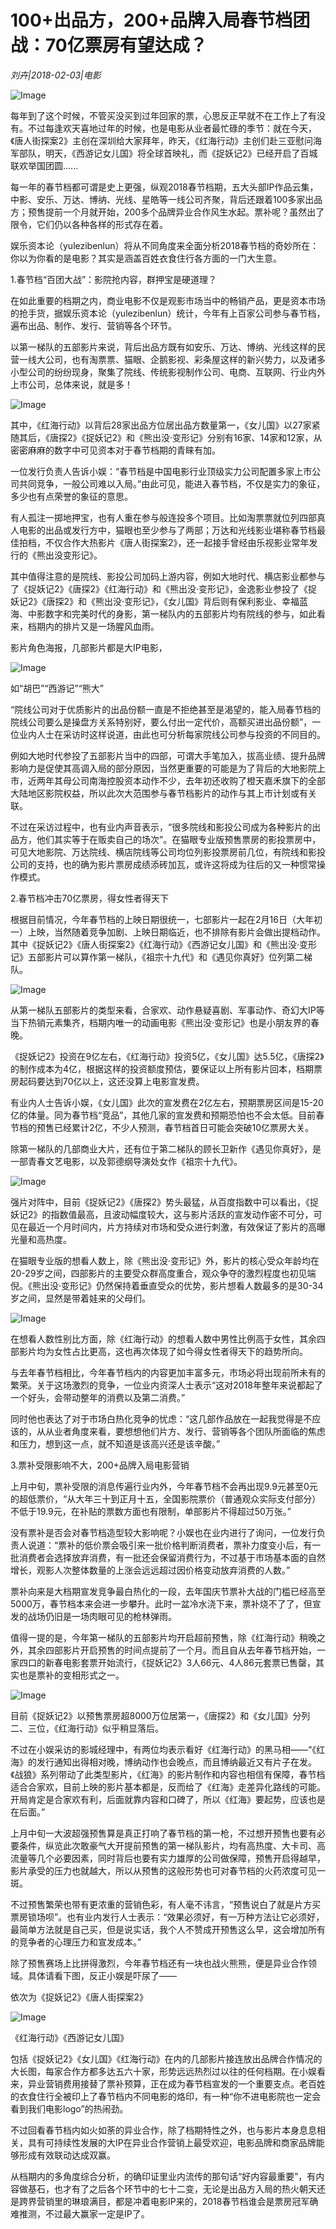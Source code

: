 # 100+出品方，200+品牌入局春节档团战：70亿票房有望达成？

*刘卉|2018-02-03|电影*

![Image](http://static.ylzbl.com/uploads/ueditor/php/upload/image/20180204/1517710616463483.png)

每年到了这个时候，不管买没买到过年回家的票，心思反正早就不在工作上了有没有。不过每逢欢天喜地过年的时候，也是电影从业者最忙碌的季节：就在今天，《唐人街探案2》主创在深圳给大家拜年，昨天，《红海行动》主创们赴三亚慰问海军部队，明天，《西游记女儿国》将全球首映礼，而《捉妖记2》已经开启了百城联欢举国团圆......

每一年的春节档都可谓是史上更强，纵观2018春节档期，五大头部IP作品云集，中影、安乐、万达、博纳、光线、星皓等一线公司齐聚，背后还跟着100多家出品方；预售提前一个月就开始，200多个品牌异业合作风生水起。票补呢？虽然出了限令，它们仍以各种各样的形式存在着。

娱乐资本论（yulezibenlun）将从不同角度来全面分析2018春节档的奇妙所在：你以为你看的是电影？其实是涵盖百姓衣食住行各方面的一门大生意。

1.春节档“百团大战”：影院抢内容，群押宝是硬道理？

在如此重要的档期之内，商业电影不仅是观影市场当中的畅销产品，更是资本市场的抢手货，据娱乐资本论（yulezibenlun）统计，今年有上百家公司参与春节档，遍布出品、制作、发行、营销等各个环节。

以第一梯队的五部影片来说，背后出品方既有如安乐、万达、博纳、光线这样的民营一线大公司，也有淘票票、猫眼、企鹅影视、彩条屋这样的新兴势力，以及诸多小型公司的纷纷现身，聚集了院线、传统影视制作公司、电商、互联网、行业内外上市公司，总体来说，就是多！

![Image](http://si1.go2yd.com/get-image/0KUIX6qEt8a)

其中，《红海行动》以背后28家出品方位居出品方数量第一，《女儿国》以27家紧随其后，《唐探2》《捉妖记2》和《熊出没·变形记》分别有16家、14家和12家，从密密麻麻的数字中可见资本对于春节档期的青睐有加。

一位发行负责人告诉小娱：“春节档是中国电影行业顶级实力公司配置多家上市公司共同竞争，一般公司难以入局。”由此可见，能进入春节档，不仅是实力的象征，多少也有点荣誉的象征的意思。

有人孤注一掷地押宝，也有人重在参与般连投多个项目。比如淘票票就位列四部真人电影的出品或发行方中，猫眼也至少参与了两部；万达和光线影业堪称春节档最佳拍档，不仅合作大热影片《唐人街探案2》，还一起接手曾经由乐视影业常年发行的《熊出没变形记》。

其中值得注意的是院线、影投公司加码上游内容，例如大地时代、横店影业都参与了《捉妖记2》《唐探2》《红海行动》和《熊出没·变形记》，金逸影业参投了《捉妖记2》《唐探2》和《熊出没·变形记》，《女儿国》背后则有保利影业、幸福蓝海、中影数字和完美时代的身影，第一梯队内的五部影片均有院线的参与，如此看来，档期内的排片又是一场腥风血雨。

﻿影片角色海报，几部影片都是大IP电影，

![Image](http://si1.go2yd.com/get-image/0KUIXF0gsSG)

如“胡巴”“西游记”“熊大”

“院线公司对于优质影片的出品份额一直是不拒绝甚至是渴望的，能入局春节档的院线公司要么是操盘方关系特别好，要么付出一定代价，高额买进出品份额”，一位业内人士在采访时这样说道，由此也可分析每家院线公司参与投资的不同目的。

例如大地时代参投了五部影片当中的四部，可谓大手笔加入，拔高业绩、提升品牌影响力是促使其高调入局的部分原因，当然更重要的可能是为了背后的大地影院上市，近两年其母公司南海控股资本动作不少，去年初还收购了橙天嘉禾旗下的全部大陆地区影院权益，所以此次大范围参与春节档影片的动作与其上市计划或有关联。

不过在采访过程中，也有业内声音表示，“很多院线和影投公司成为各种影片的出品方，他们其实等于在贩卖自己的场次”。在猫眼专业版预售票房的影投票房中，可见大地影院、万达院线、横店院线等公司均位列影投票房前几位，有院线和影投公司的支持，也的确为影片票房成绩添砖加瓦，或许这将成为往后的又一种惯常操作模式。

2.春节档冲击70亿票房，得女性者得天下

根据目前情况，今年春节档的上映日期很统一，七部影片一起在2月16日（大年初一）上映，当然随着竞争加剧、上映日期临近，也不排除有影片会做出提档动作。其中《捉妖记2》《唐人街探案2》《红海行动》《西游记女儿国》和《熊出没·变形记》五部影片可以算作第一梯队，《祖宗十九代》和《遇见你真好》位列第二梯队。

![Image](http://si1.go2yd.com/get-image/0KUIXDlz4qm)

从第一梯队五部影片的类型来看，合家欢、动作悬疑喜剧、军事动作、奇幻大IP等当下热销元素集齐，档期内唯一的动画电影《熊出没·变形记》也是小朋友界的春晚。

《捉妖记2》投资在9亿左右，《红海行动》投资5亿，《女儿国》达5.5亿，《唐探2》的制作成本为4亿，根据这样的投资额度预估，要保证以上所有影片回本，档期票房起码要达到70亿以上，这还没算上电影宣发费。

有业内人士告诉小娱，《女儿国》此次的宣发费在2亿左右，预期票房区间是15-20亿的体量。同为春节档“竞品”，其他几家的宣发费和预期恐怕也不会太低。目前春节档的预售已经累计2亿，不少人预测，春节档首日可能会突破10亿票房大关。

﻿除第一梯队的几部商业大片，还有位于第二梯队的顾长卫新作《遇见你真好》，是一部青春文艺电影，以及郭德纲导演处女作《祖宗十九代》。

![Image](http://si1.go2yd.com/get-image/0KUIXAzFbAe)

强片对阵中，目前《捉妖记2》《唐探2》势头最猛，从百度指数中可以看出，《捉妖记2》的指数值最高，且波动幅度较大，这与影片活跃的宣发动作密不可分，可见在最近一个月时间内，片方持续对市场和受众进行刺激，有效保证了影片的高曝光量和高热度。

﻿在猫眼专业版的想看人数上，除《熊出没·变形记》外，影片的核心受众年龄均在20-29岁之间，四部影片的主要受众群高度重合，观众争夺的激烈程度也初见端倪。《熊出没·变形记》仍然保持着垂直受众的优势，影片想看人数最多的是30-34岁之间，显然是带着娃来的父母们。

![Image](http://si1.go2yd.com/get-image/0KUIXCCOOxM)

在想看人数性别比方面，除《红海行动》的想看人数中男性比例高于女性，其余四部影片均为女性占比更高，这也再次体现了如今得女性者得天下的趋势所向。

与去年春节档相比，今年春节档内的内容更加丰富多元，市场必将出现前所未有的繁荣。关于这场激烈的竞争，一位业内资深人士表示“这对2018年整年来说都起了一个好头，会带动整年的消费以及第二消费。”

同时他也表达了对于市场白热化竞争的忧虑：“这几部作品放在一起我觉得是不应该的，从从业者角度来看，要想想他们片方、发行、营销等各个团队所面临的焦虑和压力，想到这一点，就不知道是该高兴还是该辛酸。”

3.票补受限影响不大，200+品牌入局电影营销

上月中旬，票补受限的消息传遍行业内外，今年春节档不会再出现9.9元甚至0元的超低票价，“从大年三十到正月十五，全国影院票价（普通观众实际支付部分）不低于19.9元，在补贴的票数方面也有限制，单部影片不得超过50万张。”

没有票补是否会对春节档造型较大影响呢？小娱也在业内进行了询问，一位发行负责人说道：“票补的低价票会吸引来一批价格判断消费者，票补力度变小后，有一批消费者会选择放弃消费，有一批还会保留消费行为，不过基于市场基本面的自然增长，观影人次整体数量的上涨会远远超过因价格变动放弃消费的人数。”

票补向来是大档期宣发竞争最白热化的一段，去年国庆节票补大战的门槛已经高至5000万，春节档本来会进一步攀升。此时一盆冷水浇下来，票补烧不了了，但宣发的战场仍旧是一场肉眼可见的枪林弹雨。

值得一提的是，今年第一梯队的五部影片均开启超前预售，除《红海行动》稍晚之外，其余四部影片开启预售的时间点提前了一个月。而且自从去年春节档开始，一家四口的新春电影套票开始流行，《捉妖记2》3人66元、4人86元套票已售罄，其实也是票补的变相形式之一。

![Image](http://si1.go2yd.com/get-image/0KUIX9THq08)

目前《捉妖记2》以预售票房超8000万位居第一，《唐探2》和《女儿国》分列二、三位，《红海行动》似乎稍显落后。

不过在小娱采访的影城经理中，有两位均表示看好《红海行动》的黑马相——“《红海》的发行通知出得相对晚，博纳动作也会晚点，而且博纳最近又有片子在发。《战狼》系列带动了此类型影片，《红海》的影片制作和内容也相信有保障，春节档适合合家欢，目前上映的影片基本都是，反而给了《红海》走差异化路线的可能。开局肯定是合家欢有利，后面就靠内容和口碑了，所以《红海》要起势，应该也是在后面。”

上月中旬一大波超强预售算是真正打响了春节档的第一枪，不过想开预售也要有必要条件，纵览此次敢豪气大开提前预售的第一梯队影片，均有高热度、大卡司、高流量等几个必要因素，同时背后也要有实力雄厚的公司做保障，预售开启得越早，影片承受的压力也就越大，所以从预售的这般形势也可对春节档的火药浓度可见一斑。

不过预售繁荣也带有更浓重的营销色彩，有人毫不讳言，“预售说白了就是片方买票房锁场呗”。也有业内发行人士表示：“效果必须好，有一万种方法让它必须好，最简单方法就是自己买，但是说实话，我个人不赞成开预售这么早，这会增加所有的竞争者的心理压力和宣发成本。”

除了预售赛场上比拼得激烈，今年春节档还有一块也战火熊熊，便是异业合作领域。具体请看下图，反正小娱是吓尿了——

﻿依次为《捉妖记2》《唐人街探案2》

![Image](http://si1.go2yd.com/get-image/0KUIX8XkREG)

《红海行动》《西游记女儿国》

包括《捉妖记2》《女儿国》《红海行动》在内的几部影片接连放出品牌合作情况的大长图，每家合作方都多达五六十家，形势远远热烈过以往的任何档期。在小娱看来，异业营销费用接替了票补预算，正在成为春节档宣发的一个重要支点。老百姓的衣食住行全被印上了春节档内不同电影的烙印，有一种“你不进电影院也一定会看到我们电影logo”的热闹劲。

不过回看春节档内如火如荼的异业合作，除了档期特性之外，也与影片本身息息相关，具有可持续性发展的大IP在异业合作营销上最受欢迎，电影品牌和商家品牌能够形成有效联动达成双赢。

从档期内的多角度综合分析，的确印证里业内流传的那句话“好内容最重要”，有内容做基石，也才有了之后各个环节中的七十二变，无论是出品方入局的热火朝天还是跨界营销里的琳琅满目，都是冲着电影IP来的，2018春节档谁会是票房冠军确难推测，不过最大赢家一定是IP了。

